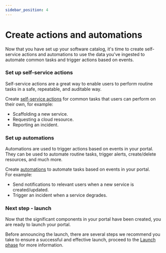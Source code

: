 ```yaml
---
sidebar_position: 4
---
```


# Create actions and automations

Now that you have set up your software catalog, it's time to create self-service actions and automations to use the data you've ingested to automate common tasks and trigger actions based on events. 

### Set up self-service actions

Self-service actions are a great way to enable users to perform routine tasks in a safe, repeatable, and auditable way.  

Create [self-service actions](/actions-and-automations/create-self-service-experiences/) for common tasks that users can perform on their own, for example:
- Scaffolding a new service.
- Requesting a cloud resource.
- Reporting an incident.

### Set up automations

Automations are used to trigger actions based on events in your portal.  
They can be used to automate routine tasks, trigger alerts, create/delete resources, and much more.

Create [automations](/actions-and-automations/define-automations/) to automate tasks based on events in your portal.  
For example:
  - Send notifications to relevant users when a new service is created/updated.
  - Trigger an incident when a service degrades.

### Next step - launch

Now that the significant components in your portal have been created, you are ready to launch your portal.  

Before announcing the launch, there are several steps we recommend you take to ensure a successful and effective launch, proceed to the [Launch phase](/guides/implementation-guide/launch/) for more information.